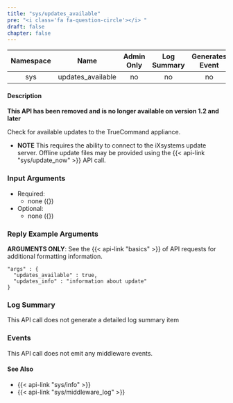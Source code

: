 ```yaml
---
title: "sys/updates_available"
pre: "<i class='fa fa-question-circle'></i>	"
draft: false
chapter: false
---
```


| Namespace | Name | Admin Only | Log Summary | Generates Event | Version Added | Version Removed |
|:----------------:|:--------:|:--------:|:--------:|:--------:|:---:|:---:|
| sys | updates_available | no | no | no | 1 | 1.2 |

#### Description
**This API has been removed and is no longer available on version 1.2 and later**

Check for available updates to the TrueCommand appliance.

* **NOTE** This requires the ability to connect to the iXsystems update server. Offline update files may be provided using the {{< api-link "sys/update_now" >}} API call.

### Input Arguments
* Required:
   * none ({})
* Optional:
   * none ({})


### Reply Example Arguments
**ARGUMENTS ONLY**: See the {{< api-link "basics" >}} of API requests for additional formatting information.

```
"args" : {
  "updates_available" : true,
  "updates_info" : "information about update"
}
```
### Log Summary
This API call does not generate a detailed log summary item

### Events
This API call does not emit any middleware events.

#### See Also
* {{< api-link "sys/info" >}}
* {{< api-link "sys/middleware_log" >}}